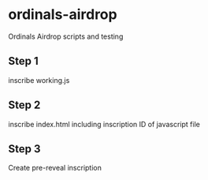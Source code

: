 # ordinals-airdrop
Ordinals Airdrop scripts and testing


## Step 1

inscribe working.js

## Step 2

inscribe index.html including inscription ID of javascript file

## Step 3 

Create pre-reveal inscription

